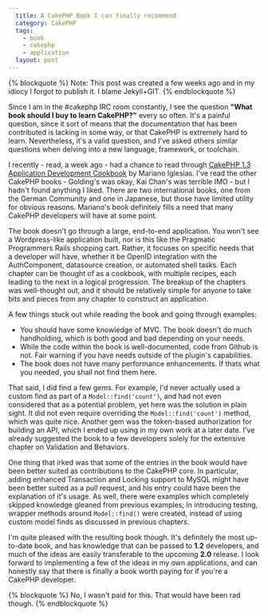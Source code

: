 ```yaml
---
  title: A CakePHP Book I can finally recommend
  category: CakePHP
  tags:
    - book
    - cakephp
    - application
  layout: post
---
```


{% blockquote %}
Note: This post was created a few weeks ago and in my idiocy I forgot to publish it. I blame Jekyll+GIT.
{% endblockquote %}

Since I am in the #cakephp IRC room constantly, I see the question **"What book should I buy to learn CakePHP?"** every so often. It's a painful question, since it sort of means that the documentation that has been contributed is lacking in some way, or that CakePHP is extremely hard to learn. Nevertheless, it's a valid question, and I've asked others similar questions when delving into a new language, framework, or toolchain.

I recently - read, a week ago - had a chance to read through [CakePHP 1.3 Application Development Cookbook](http://www.packtpub.com/cakephp-1-3-application-development-cookbook/book) by Mariano Iglesias. I've read the other CakePHP books - Golding's was okay, Kai Chan's was terrible IMO - but I hadn't found anything I liked. There are two international books, one from the German Community and one in Japanese, but those have limited utility for obvious reasons. Mariano's book definitely fills a need that many CakePHP developers will have at some point.

The book doesn't go through a large, end-to-end application. You won't see a Wordpress-like application built, nor is this like the Pragmatic Programmers Rails shopping cart. Rather, it focuses on specific needs that a developer will have, whether it be OpenID integration with the AuthComponent, datasource creation, or automated shell tasks. Each chapter can be thought of as a cookbook, with multiple recipes, each leading to the next in a logical progression. The breakup of the chapters was well-thought out, and it should be relatively simple for anyone to take bits and pieces from any chapter to construct an application.

A few things stuck out while reading the book and going through examples:

* You should have some knowledge of MVC. The book doesn't do much handholding, which is both good and bad depending on your needs.
* While the code within the book is well-documented, code from Github is not. Fair warning if you have needs outside of the plugin's capabilities.
* The book does not have many performance enhancements. If thats what you needed, you shall not find them here.

That said, I did find a few gems. For example, I'd never actually used a custom find as part of a `Model::find('count')`, and had not even considered that as a potential problem, yet here was the solution in plain sight. It did not even require overriding the `Model::find('count')` method, which was quite nice. Another gem was the token-based authorization for building an API, which I ended up using in my own work at a later date. I've already suggested the book to a few developers solely for the extensive chapter on Validation and Behaviors.

One thing that irked was that some of the entries in the book would have been better suited as contributions to the CakePHP core. In particular, adding enhanced Transaction and Locking support to MySQL might have been better suited as a pull request, and his entry could have been the explanation of it's usage. As well, there were examples which completely skipped knowledge gleaned from previous examples; In introducing testing, wrapper methods around `Model::find()` were created, instead of using custom model finds as discussed in previous chapters.

I'm quite pleased with the resulting book though. It's definitely the most up-to-date book, and has knowledge that can be passed to **1.2** developers, and much of the ideas are easily transferable to the upcoming **2.0** release. I look forward to implementing a few of the ideas in my own applications, and can honestly say that there is finally a book worth paying for if you're a CakePHP developer.

{% blockquote %}
No, I wasn't paid for this. That would have been rad though.
{% endblockquote %}